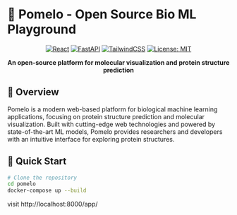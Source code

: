 # 🧬 Pomelo - Open Source Bio ML Playground

<div align="center">

[![React](https://img.shields.io/badge/React-18.3-61DAFB?logo=react&logoColor=white)](https://reactjs.org/)
[![FastAPI](https://img.shields.io/badge/FastAPI-0.116-009688?logo=fastapi&logoColor=white)](https://fastapi.tiangolo.com/)
[![TailwindCSS](https://img.shields.io/badge/TailwindCSS-4.1-38B2AC?logo=tailwind-css&logoColor=white)](https://tailwindcss.com/)
[![License: MIT](https://img.shields.io/badge/License-MIT-yellow.svg)](https://opensource.org/licenses/MIT)

**An open-source platform for molecular visualization and protein structure prediction**
</div>

## 🌟 Overview

Pomelo is a modern web-based platform for biological machine learning applications, focusing on protein structure prediction and molecular visualization. Built with cutting-edge web technologies and powered by state-of-the-art ML models, Pomelo provides researchers and developers with an intuitive interface for exploring protein structures.

## 🚀 Quick Start 

```bash
# Clone the repository
cd pomelo
docker-compose up --build
```

visit http://localhost:8000/app/